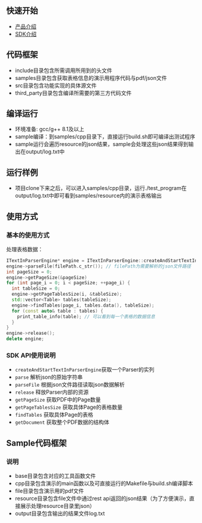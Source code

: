 ## 快速开始
- [产品介绍](https://www.textin.com/market/detail/pdf_to_markdown)
- [SDK介绍]()

## 代码框架
- include目录包含所需调用所用到的头文件
- samples目录包含获取表格信息的演示用程序代码与pdf/json文件
- src目录包含功能实现的具体源文件
- third_party目录包含编译所需要的第三方代码文件

## 编译运行
- 环境准备: gcc/g++ 8.1及以上
- sample编译：到samples/cpp目录下，直接运行build.sh即可编译出测试程序
- sample运行会遍历resource的json结果，sample会处理这些json结果得到输出在output/log.txt中

## 运行样例
- 项目clone下来之后，可以进入samples/cpp目录，运行./test_program在output/log.txt中即可看到samples/resource内的演示表格输出

## 使用方式

### 基本的使用方式

处理表格数据：
```cpp
ITextInParserEngine* engine = ITextInParserEngine::createAndStartTextInParserEngine();
engine->parseFile(filePath.c_str()); // filePath为需要解析的json文件路径
int pageSize = 0;
engine->getPageSize(&pageSize)
for (int page_i = 0; i < pageSize; ++page_i) {
  int tableSize = 0;
  engine->getPageTablesSize(i, &tableSize);
  std::vector<Table> tables(tableSize);
  engine->findTables(page_i, tables.data(), tableSize);
  for (const auto& table : tables) {
    print_table_info(table); // 可以看到每一个表格的数据信息
  }
}
engine->release();
delete engine;
```

### SDK API使用说明

- `createAndStartTextInParserEngine`获取一个Parser的实列
- `parse` 解析json的原始字符串
- `parseFile` 根据json文件路径读取json数据解析
- `release` 释放Parser内部的资源
- `getPageSize` 获取PDF中的Page数量
- `getPageTablesSize` 获取具体Page的表格数量
- `findTables` 获取具体Page的表格
- `getDocument` 获取整个PDF数据的结构体

## Sample代码框架
### 说明
- base目录包含对应的工具函数文件
- cpp目录包含演示的main函数以及可直接运行的Makefile与build.sh编译脚本
- file目录包含演示用的pdf文件
- resource目录包含file文件中通过rest api返回的json结果（为了方便演示，直接展示处理resource目录里json）
- output目录包含输出的结果文件log.txt
